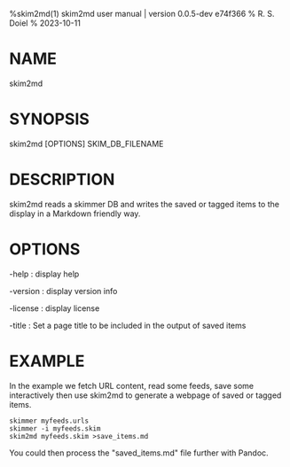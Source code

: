 %skim2md(1) skim2md user manual | version 0.0.5-dev e74f366
% R. S. Doiel
% 2023-10-11

# NAME 

skim2md

# SYNOPSIS

skim2md [OPTIONS] SKIM_DB_FILENAME

# DESCRIPTION

skim2md reads a skimmer DB and writes the saved or tagged items 
to the display in a Markdown friendly way. 

# OPTIONS

-help
: display help

-version
: display version info

-license
: display license

-title
: Set a page title to be included in the output of saved items

# EXAMPLE

In the example we fetch URL content, read some feeds, save some interactively
then use skim2md to generate a webpage of saved or tagged items.

~~~
skimmer myfeeds.urls
skimmer -i myfeeds.skim
skim2md myfeeds.skim >save_items.md
~~~

You could then process the "saved_items.md" file further with Pandoc.


